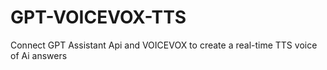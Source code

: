 # GPT-VOICEVOX-TTS
Connect GPT Assistant Api and VOICEVOX to create a real-time TTS voice of Ai answers
